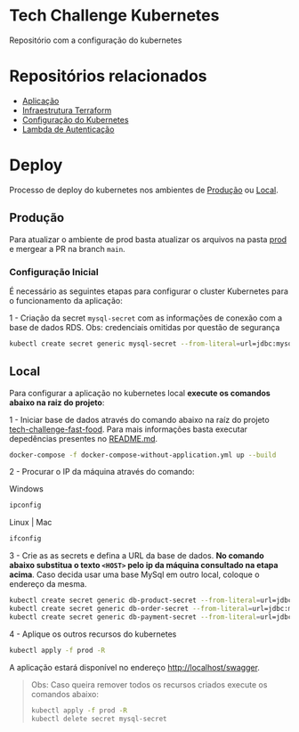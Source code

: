 # Tech Challenge Kubernetes
Repositório com a configuração do kubernetes

# Repositórios relacionados
* [Aplicação](https://github.com/souzamarcos/tech-challenge-fast-food)
* [Infraestrutura Terraform](https://github.com/souzamarcos/tech-challenge-terraform)
* [Configuração do Kubernetes](https://github.com/souzamarcos/tech-challenge-kubernetes)
* [Lambda de Autenticação](https://github.com/souzamarcos/tech-challenge-authentication-lambda)

# Deploy
Processo de deploy do kubernetes nos ambientes de [Produção](#produção) ou [Local](#local).


## Produção
Para atualizar o ambiente de prod basta atualizar os arquivos na pasta [prod](/prod/) e mergear a PR na branch `main`.


### Configuração Inicial
É necessário as seguintes etapas para configurar o cluster Kubernetes para o funcionamento da aplicação:

1 - Criação da secret `mysql-secret` com as informações de conexão com a base de dados RDS. Obs: credenciais omitidas por questão de segurança 

```bash
kubectl create secret generic mysql-secret --from-literal=url=jdbc:mysql://<HOST>:3306/burger --from-literal=username=<USER> --from-literal=password=<PASSWORD>
```


## Local
Para configurar a aplicação no kubernetes local **execute os comandos abaixo na raiz do projeto**:

1 - Iniciar base de dados através do comando abaixo na raíz do projeto [tech-challenge-fast-food](https://github.com/souzamarcos/tech-challenge-fast-food).
Para mais informações basta executar depedências presentes no [README.md](https://github.com/souzamarcos/tech-challenge-fast-food/blob/main/README.md#executando-somente-depend%C3%AAncias).

``` bash
docker-compose -f docker-compose-without-application.yml up --build
```

2 - Procurar o IP da máquina através do comando:

Windows
```bash
ipconfig
```
Linux | Mac
```bash
ifconfig
```


3 - Crie as as secrets e defina a URL da base de dados. **No comando abaixo substitua o texto `<HOST>` pelo ip da máquina consultado na etapa acima**. Caso decida usar uma base MySql em outro local, coloque o endereço da mesma.
```bash
kubectl create secret generic db-product-secret --from-literal=url=jdbc:mysql://<HOST>:3306/burger --from-literal=username=user --from-literal=password=password
kubectl create secret generic db-order-secret --from-literal=url=jdbc:mysql://<HOST>:3306/burger --from-literal=username=user --from-literal=password=password
kubectl create secret generic db-payment-secret --from-literal=url=jdbc:mysql://<HOST>:3306/burger --from-literal=username=user --from-literal=password=password
```

4 - Aplique os outros recursos do kubernetes
```bash
kubectl apply -f prod -R
```

A aplicação estará disponível no endereço [http://localhost/swagger](http://localhost/swagger).


> Obs: Caso queira remover todos os recursos criados execute os comandos abaixo:
>```bash
>kubectl apply -f prod -R
>kubectl delete secret mysql-secret 
>```

